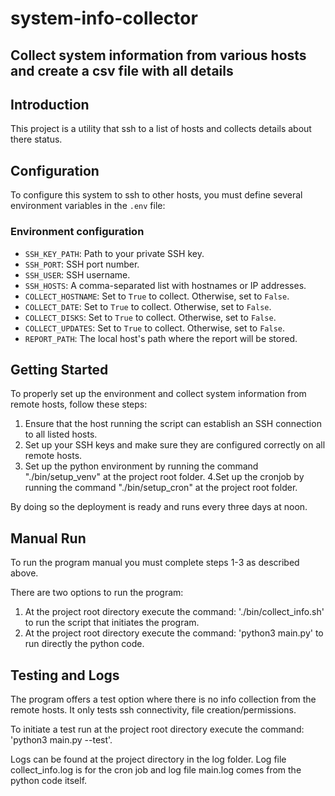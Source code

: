 # system-info-collector

## Collect system information from various hosts and create a csv file with all details

## Introduction

This project is a utility that ssh to a list of hosts and collects details about there status.

## Configuration

To configure this system to ssh to other hosts, you must define several environment variables in the `.env` file:

### Environment configuration

- `SSH_KEY_PATH`: Path to your private SSH key.
- `SSH_PORT`: SSH port number.
- `SSH_USER`: SSH username.
- `SSH_HOSTS`: A comma-separated list with hostnames or IP addresses.
- `COLLECT_HOSTNAME`: Set to `True` to collect. Otherwise, set to `False`.
- `COLLECT_DATE`: Set to `True` to collect. Otherwise, set to `False`.
- `COLLECT_DISKS`: Set to `True` to collect. Otherwise, set to `False`.
- `COLLECT_UPDATES`: Set to `True` to collect. Otherwise, set to `False`.
- `REPORT_PATH`: The local host's path where the report will be stored.


## Getting Started

To properly set up the environment and collect system information from remote hosts, follow these steps:

1. Ensure that the host running the script can establish an SSH connection to all listed hosts.
2. Set up your SSH keys and make sure they are configured correctly on all remote hosts.
3. Set up the python environment by running the command "./bin/setup_venv" at the project root folder.
4.Set  up the cronjob by running the command "./bin/setup_cron" at the project root folder.

By doing so the deployment is ready and runs every three days at noon.

## Manual Run

To run the program manual you must complete steps 1-3 as described above. 

There are two options to run the program:

1. At the project root directory execute the command: './bin/collect_info.sh' to run the script that initiates the program.
2. At the project root directory execute the command: 'python3 main.py' to run directly the python code.

## Testing and Logs

The program offers a test option where there is no info collection from the remote hosts. It only tests ssh connectivity, file creation/permissions.

To initiate a test run at the project root directory execute the command: 'python3 main.py --test'.

Logs can be found at the project directory in the log folder. Log file collect_info.log is for the cron job and log file main.log comes from the python code itself.
